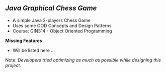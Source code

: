 *Java Graphical Chess Game*
----------------------------
* A simple Java 2-players Chess Game
* Uses some OOD Concepts and Design Patterns
* Course: GIN314 - Object Oriented Programming

**Missing Features**
* Will be listed here ...

Note: _Developers tried optimizing as much as possible while designing this project._
